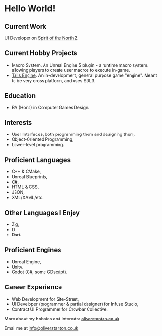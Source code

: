 # Hello World!
## Current Work
UI Developer on [Spirit of the North 2](https://store.steampowered.com/app/1778840/Spirit_of_the_North_2/ "SOTN2 Steam Page").

## Current Hobby Projects
- [Macro System](https://github.com/ostanton/MacroSystem "Macro System GitHub Repo"). An Unreal Engine 5 plugin - a runtime macro system, allowing players to create user macros to execute in-game.
- [Tails Engine](https://github.com/ostanton/TailsEngine "Tails Engine GitHub Repo"). An in-development, general purpose game "engine". Meant to be very cross platform, and uses SDL3.

## Education
- BA (Hons) in Computer Games Design.

## Interests
- User Interfaces, both programming them and designing them,
- Object-Oriented Programming,
- Lower-level programming.

## Proficient Languages
- C++ & CMake,
- Unreal Blueprints,
- C#,
- HTML & CSS,
- JSON,
- XML/XAML/etc.

## Other Languages I Enjoy
- Zig,
- D,
- Dart.

## Proficient Engines
- Unreal Engine,
- Unity,
- Godot (C#, some GDscript).

## Career Experience
- Web Development for Site-Street,
- UI Developer (programmer & partial designer) for Infuse Studio,
- Contract UI Programmer for Crowbar Collective.

More about my hobbies and interests: [oliverstanton.co.uk](https://oliverstanton.co.uk/)

Email me at info@oliverstanton.co.uk

<!--
**ostanton/ostanton** is a ✨ _special_ ✨ repository because its `README.md` (this file) appears on your GitHub profile.

Here are some ideas to get you started:

- 🔭 I’m currently working on ...
- 🌱 I’m currently learning ...
- 👯 I’m looking to collaborate on ...
- 🤔 I’m looking for help with ...
- 💬 Ask me about ...
- 📫 How to reach me: ...
- 😄 Pronouns: ...
- ⚡ Fun fact: ...
-->
